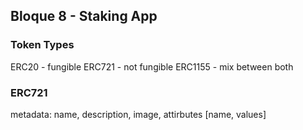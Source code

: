 ## Bloque 8 - Staking App

### Token Types

ERC20   - fungible
ERC721  - not fungible
ERC1155 - mix between both

### ERC721

metadata: name, description, image, attirbutes [name, values]